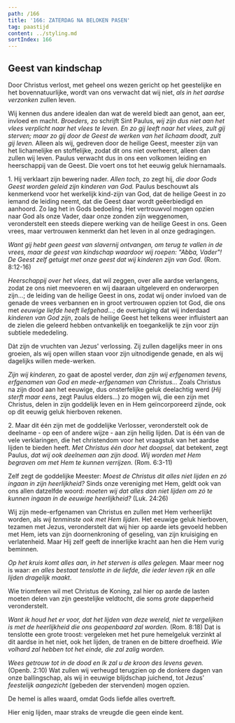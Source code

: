 ```yaml
---
path: /166
title: '166: ZATERDAG NA BELOKEN PASEN'
tag: paastijd
content: ../styling.md
sortIndex: 166
---
```


## Geest van kindschap

Door Christus verlost, met geheel ons wezen gericht op het geestelijke en het bovennatuurlijke, wordt van ons verwacht dat wij niet, _als in het aardse verzonken_ zullen leven.

Wij kennen dus andere idealen dan wat de wereld biedt aan genot, aan eer, invloed en macht. _Broeders,_ zo schrijft Sint Paulus, _wij zijn dus niet aan het vlees verplicht naar het vlees te leven. En zo gij leeft naar het vlees, zult gij sterven; maar zo gij door de Geest de werken van het lichaam doodt, zult gij leven._ Alleen als wij, gedreven door de heilige Geest, meester zijn van het lichamelijke en stoffelijke, zodat dit ons niet overheerst, alleen dan zullen wij leven. Paulus verwacht dus in ons een volkomen leiding en heerschappij van de Geest. Die voert ons tot het eeuwig geluk hiernamaals.

1\. Hij verklaart zijn bewering nader. _Allen toch,_ zo zegt hij, _die door Gods Geest worden geleid zijn kinderen van God._ Paulus beschouwt als kenmerkend voor het werkelijk kind-zijn van God, dat de heilige Geest in zo iemand de leiding neemt, dat die Geest daar wordt geëerbiedigd en aanhoord. Zo lag het in Gods bedoeling. Het vertrouwvol mogen opzien naar God als onze Vader, daar onze zonden zijn weggenomen, veronderstelt een steeds diepere werking van de heilige Geest in ons. Geen vrees, maar vertrouwen kenmerkt dan het leven in al onze gedragingen.

_Want gij hebt geen geest van slavernij ontvangen, om terug te vallen in de vrees, maar de geest van kindschap waardoor wij roepen: "Abba, Vader"! De Geest zelf getuigt met onze geest dat wij kinderen zijn van God._ (Rom. 8:12-16)

_Heerschappij over het vlees_, dat wil zeggen, over alle aardse verlangens, zodat ze ons niet meevoeren en wij daaraan uitgeleverd en onderworpen zijn...; de leiding van de heilige Geest in ons, zodat wij onder invloed van de genade de vrees verbannen en in groot vertrouwen opzien tot God, die ons met _eeuwige liefde heeft liefgehad_...; de overtuiging dat wij inderdaad _kinderen van God zijn_, zoals de heilige Geest het telkens weer influistert aan de zielen die geleerd hebben ontvankelijk en toegankelijk te zijn voor zijn subtiele mededeling.

Dàt zijn de vruchten van Jezus' verlossing. Zij zullen dagelijks meer in ons groeien, als wij open willen staan voor zijn uitnodigende genade, en als wij dagelijks willen mede-werken.

_Zijn wij kinderen,_ zo gaat de apostel verder, _dan zijn wij erfgenamen tevens, erfgenamen van God en mede-erfgenamen van Christus..._ Zoals Christus na zijn dood aan het eeuwige, dus onsterfelijke geluk deelachtig werd (_Hij sterft maar eens_, zegt Paulus elders...) zo mogen wij, die een zijn met Christus, delen in zijn goddelijk leven en
in Hem geïncorporeerd zijnde, ook op dit eeuwig geluk hierboven rekenen.

2\. Maar dit één zijn met de goddelijke Verlosser, veronderstelt ook de deelname - op een of andere wijze - aan zijn heilig lijden. Dat is één van de vele verklaringen, die het christendom voor het vraagstuk van het aardse lijden te bieden heeft. _Met Christus één door het doopsel,_ dat betekent, zegt Paulus, _dat wij ook deelnemen aan zijn dood._ _Wij worden met Hem begraven om met Hem te kunnen verrijzen._ (Rom. 6:3-11)

Zelf zegt de goddelijke Meester: _Moest de Christus dit alles niet lijden en zó ingaan in zijn heerlijkheid?_ Sinds onze vereniging met Hem, geldt ook van ons allen datzelfde woord: _moeten wij dat alles dan niet lijden om zó te kunnen ingaan in de
eeuwige heerlijkheid?_ (Luk. 24:26)

Wij zijn mede-erfgenamen van Christus en zullen met Hem verheerlijkt worden, als _wij tenminste ook met Hem lijden_. Het eeuwige geluk hierboven, tezamen met Jezus, veronderstelt dat wij hier op aarde iets gevoeld hebben met Hem, iets van zijn doornenkroning of geseling, van zijn kruisiging en verlatenheid. Maar Hij zelf geeft de innerlijke kracht aan hen die Hem vurig beminnen.

_Op het kruis komt alles aan, in het sterven is alles gelegen._ Maar meer nog is waar: _en alles bestaat tenslotte in de liefde, die ieder leven rijk en alle lijden dragelijk maakt_.

Wie triomferen wil met Christus de Koning, zal hier op aarde de lasten moeten delen van zijn geestelijke veldtocht, die soms _grote_ dapperheid veronderstelt.

_Want ik houd het er voor, dat het lijden van deze wereld, niet te vergelijken is met de heerlijkheid die ons geopenbaard zal worden._ (Rom. 8:18) Dat is tenslotte een grote troost: vergeleken met het pure hemelgeluk verzinkt al dit aardse in het niet, ook het lijden, de tranen en de bittere droefheid. _Wie volhard zal hebben tot het einde, die zal zalig worden._

_Wees getrouw tot in de dood en Ik zal u de kroon des levens geven._ (Openb. 2:10) Wat zullen wij verheugd terugzien op de donkere dagen van onze ballingschap, als wij in eeuwige blijdschap juichend, tot Jezus' _feestelijk aangezicht_ (gebeden der stervenden) mogen opzien.

De hemel is alles waard, omdat Gods liefde alles overtreft.

Hier enig lijden, maar straks de vreugde die geen einde kent.
